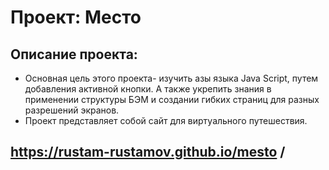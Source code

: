 # Проект: Место

## Описание проекта:
- Основная цель этого проекта- изучить азы языка Java Script, путем добавления активной кнопки. А также укрепить знания в применении структуры БЭМ и создании гибких страниц для разных разрешений экранов.
- Проект представляет собой сайт для виртуального путешествия.

 ## https://rustam-rustamov.github.io/mesto /